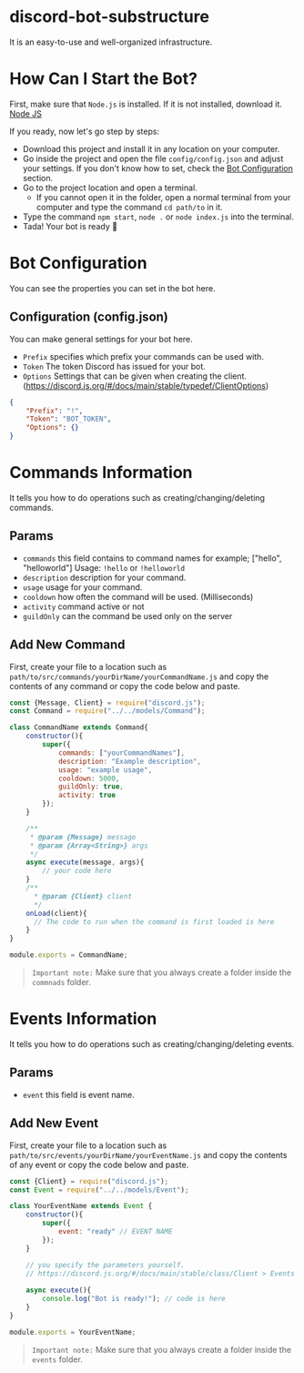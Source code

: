 # discord-bot-substructure
It is an easy-to-use and well-organized infrastructure.

# How Can I Start the Bot?
First, make sure that `Node.js` is installed. If it is not installed, download it. [Node JS](https://nodejs.org/en/)

If you ready, now let's go step by steps:
* Download this project and install it in any location on your computer.
* Go inside the project and open the file `config/config.json` and adjust your settings. If you don't know how to set, check the [Bot Configuration](#-Bot-Configuration) section.
* Go to the project location and open a terminal.
  * If you cannot open it in the folder, open a normal terminal from your computer and type the command `cd path/to` in it.
* Type the command `npm start`, `node .` or `node index.js` into the terminal.
* Tada! Your bot is ready 🎉

# Bot Configuration
You can see the properties you can set in the bot here.

## Configuration (config.json)
You can make general settings for your bot here.

* `Prefix` specifies which prefix your commands can be used with.
* `Token` The token Discord has issued for your bot.
* `Options` Settings that can be given when creating the client. (https://discord.js.org/#/docs/main/stable/typedef/ClientOptions)

```json
{
    "Prefix": "!",
    "Token": "BOT_TOKEN",
    "Options": {}
}
```


# Commands Information
It tells you how to do operations such as creating/changing/deleting commands.

## Params
* `commands` this field contains to command names for example; ["hello", "helloworld"] Usage: `!hello` or `!helloworld`
* `description` description for your command.
* `usage` usage for your command.
* `cooldown` how often the command will be used. (Milliseconds)
* `activity` command active or not
* `guildOnly` can the command be used only on the server

## Add New Command
First, create your file to a location such as `path/to/src/commands/yourDirName/yourCommandName.js` and copy the contents of any command or copy the code below and paste.
```js
const {Message, Client} = require("discord.js");
const Command = require("../../models/Command");

class CommandName extends Command{
    constructor(){
        super({
            commands: ["yourCommandNames"],
            description: "Example description",
            usage: "example usage",
            cooldown: 5000,
            guildOnly: true,
            activity: true
        });
    }

    /**
     * @param {Message} message 
     * @param {Array<String>} args 
     */
    async execute(message, args){
        // your code here
    }
    /**
      * @param {Client} client 
      */
    onLoad(client){
      // The code to run when the command is first loaded is here
    }
}

module.exports = CommandName;
```
> `Important note:` Make sure that you always create a folder inside the `commnads` folder.

# Events Information
It tells you how to do operations such as creating/changing/deleting events.

## Params
* `event` this field is event name.

## Add New Event
First, create your file to a location such as `path/to/src/events/yourDirName/yourEventName.js` and copy the contents of any event or copy the code below and paste.
```js
const {Client} = require("discord.js");
const Event = require("../../models/Event");

class YourEventName extends Event {
    constructor(){
        super({
            event: "ready" // EVENT NAME
        });
    }

    // you specify the parameters yourself.
    // https://discord.js.org/#/docs/main/stable/class/Client > Events
    
    async execute(){
        console.log("Bot is ready!"); // code is here
    }
}

module.exports = YourEventName;
```
> `Important note:` Make sure that you always create a folder inside the `events` folder.
